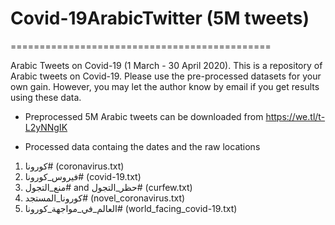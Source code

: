 # Covid-19ArabicTwitter (5M tweets)
=============================================

Arabic Tweets on Covid-19 (1 March - 30 April 2020). This is a repository of Arabic tweets on Covid-19. Please use the pre-processed datasets for your own gain. However, you may let the author know by email if you get results using these data.

 - Preprocessed 5M Arabic tweets can be downloaded from https://we.tl/t-L2yNNgIK
 
 - Processed data containg the dates and the raw locations
1)	كورونا# (coronavirus.txt)
2)	فيروس_كورونا# (covid-19.txt)
3)	منع_التجول# and حظر_التجول# (curfew.txt)
4)	كورونا_المستجد# (novel_coronavirus.txt)
5)	العالم_في_مواجهة_كورونا# (world_facing_covid-19.txt)

